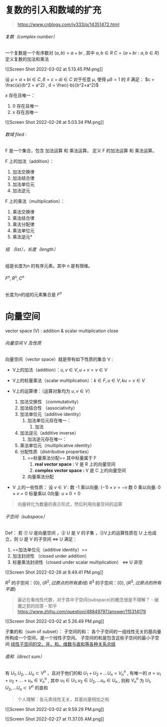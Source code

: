 # 复数的引入和数域的扩充

> https://www.cnblogs.com/jy333/p/14351472.html

###### 复数（complex number）
一个复数是一个有序数对 $(a, b) = a + bi$ , 其中 $a,b \in R$
$C = \{a + bi: a,b \in R\}$
定义复数的加法和乘法

![[Screen Shot 2022-03-02 at 5.13.45 PM.png]]
 
设 $µ = a + bi \in C, ß = c + di \in C$
对于任意 $µ$, 使得 $µß = 1$ 的 $ß$ 满足：
$c = \frac{a}{b^2 + a^2} , d = \frac{-b}{b^2+a^2}$


x 存在且唯一：
1. 0 存在且唯一
2. x 存在且唯一

![[Screen Shot 2022-02-26 at 5.03.34 PM.png]]


###### 数域 filed : 
F 是一个集合，包含 加法运算 和 乘法运算。
定义 F 的加法运算 和 乘法运算。

F 上的加法（addition）：
1. 加法交换律
2. 加法结合律
3. 加法单位元
4. 加法逆元

F 上的乘法（multiplication）：
1. 乘法交换律
2. 乘法结合律
3. 乘法分配律
4. 乘法单位元
5. 乘法逆元*

###### 组 （list），长度（length）
组是长度为n 的有序元素。其中 n 是有限维。

###### $F^n, R^n, C^n$
长度为n的组的元素集合是 $F^n$ 




# 向量空间 
vector space (V) : addition & scalar multiplication close


###### 向量空间 V 及性质
向量空间（vector space）就是带有如下性质的集合 V :

- V上的加法（addition）：$u,v \in V, u+v = v \in V$
- V上的标量乘法（scalar multiplication）：$k \in F, u \in V, ku = v \in V$

- V上的运算律：（运算对象均为 $u,v \in V$）
	1. 加法交换性 （commutativity）
	2. 加法结合性 （associativity）
	3. 加法单位元（additive identity）
		1. 加法单位元存在唯一：
			1. 加法
	4. 加法逆元（additive inverse）
		1. 加法逆元存在唯一：
	5. 乘法单位元（multiplicative identity）
	6. 分配性质（distributive properties）
		1. ==标量乘法分配== 其中标量属于 F 
			1. **real vector space :** V 是 R 上的向量空间
			2. **complex vector space :** V 是 C 上的向量空间
		2. 向量乘法分配


- V 上的一些性质：
	设 $v\in V$ :
	数 -1 乘以向量:  $(-1)\times v = -v$
	数 0 乘以向量: $0\times v = 0$
	标量乘以 0向量: $u\times 0 = 0$

> 向量转化为数量的表示形式，然后利用向量空间的运算




###### 子空间（subspace）
Def： 若 ⓵ U 是向量空间 ，⓶ U 是 V 的子集 ，⓷V上的运算性质在 U 上也成立，则 U 是 V 的子空间
	$\iff$
U 满足：
1. ==加法单位元（additive identity）==
2. 加法封闭性 （closed under addition）
3. 标量乘法封闭性（closed under scalar multiplication）
	$\iff$
U 非空

![[Screen Shot 2022-02-26 at 9.49.41 PM.png]]


$R^2$ 的子空间：$\{0\}$, $\{R^2, 过原点的所有直线\}$
$R^3$ 的子空间：$\{0\}$, $\{R^3, 过原点的所有平面\}$

> 最近在看线性代数，对于其中子空间(subspace)的概念很是不理解？ - 破魔之箭的回答 - 知乎 https://www.zhihu.com/question/48849797/answer/115314179

![[Screen Shot 2022-03-02 at 5.26.49 PM.png]]

子集的和（sum of subset）：
子空间的和： 各个子空间的一组线性无关的基向量所构成一个空间，是一个线性子空间。
子空间的和是包含这些子空间的最小子空间
[线性子空间的交、并、和、维数与直和等各种关系总结](https://blog.csdn.net/xiaohen123456/article/details/82856523)


###### 直和（direct sum）
有 $U_1, U_2,... U_n \subset V^n$ ，且对于他们的和 $U_1 + U_2 +... U_n = V^n_n$ , 有唯一的 $a = u_1 + u_2 + ... + u_n \in V^n_n$ , 其中 $u_1 \in U_1, u_2 \in U_2 ,... u_n \in U_n$ , 则称 $V^n_n$ 为 $U_1, U_2,... U_n \subset V^n$ 的直和

> 个人理解：各元素线性无关，其基向量相加之和


![[Screen Shot 2022-03-02 at 9.59.29 PM.png]]



![[Screen Shot 2022-02-27 at 11.37.05 AM.png]]


